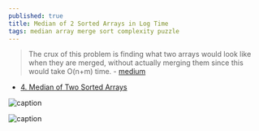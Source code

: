 ```yaml
---
published: true
title: Median of 2 Sorted Arrays in Log Time
tags: median array merge sort complexity puzzle
---
```

> The crux of this problem is finding what two arrays would look like when they are merged, without actually merging them since this would take O(n+m) time. - [medium](https://medium.com/@hazemu/finding-the-median-of-2-sorted-arrays-in-logarithmic-time-1d3f2ecbeb46)

- [4. Median of Two Sorted Arrays](https://leetcode.com/problems/median-of-two-sorted-arrays/)

![caption](https://miro.medium.com/max/955/1*ixmTqrkuFv9jOl_CmV2egQ.png)

![caption](https://miro.medium.com/max/955/1*proJftADfS72tUdmOhlpMQ.png)
